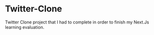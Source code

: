 # Twitter-Clone
Twitter Clone project that I had to complete in order to finish my Next.Js learning evaluation.
